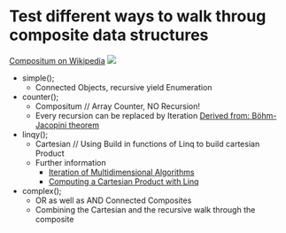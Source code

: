 # Test different ways to walk throug composite data structures

[Compositum on Wikipedia](https://de.wikipedia.org/wiki/Kompositum_(Entwurfsmuster))
![](https://upload.wikimedia.org/wikipedia/commons/a/aa/Kompositum_Klassen.svg)

* simple(); 
  * Connected Objects, recursive yield Enumeration
* counter(); 
  * Compositum // Array Counter, NO Recursion! 
  * Every recursion can be replaced by Iteration [Derived from: Böhm-Jacopini theorem](https://en.wikipedia.org/wiki/Structured_program_theorem) 
* linqy();  
  * Cartesian // Using Build in functions of Linq to build cartesian Product
  * Further information
    * [Iteration of Multidimensional Algorithms](https://julialang.org/blog/2016/02/iteration/)
    * [Computing a Cartesian Product with Linq](https://ericlippert.com/2010/06/28/computing-a-cartesian-product-with-linq/)
* complex();
  * OR as well as AND Connected Composites 
  * Combining the Cartesian and the recursive walk through the composite
